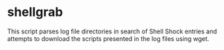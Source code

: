 shellgrab
=========

This script parses log file directories in search of Shell Shock entries and attempts to download the scripts presented in the log files using wget.
